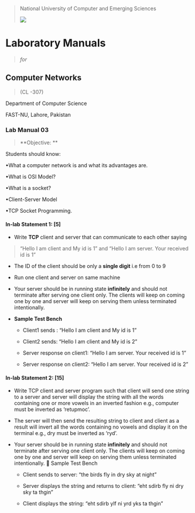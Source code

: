 > National University of Computer and Emerging Sciences
> 
> ![](media/image1.jpg)

# Laboratory Manuals

> *for*

## Computer Networks

> (CL -307)

Department of Computer Science

FAST-NU, Lahore, Pakistan

### Lab Manual 03

> **Objective: **

Students should know:

•What a computer network is and what its advantages are.

•What is OSI Model?

•What is a socket?

•Client-Server Model

•TCP Socket Programming.

#### In-lab Statement 1: \[5\]

  - Write **TCP** client and server that can communicate to each other
    saying

> “Hello I am client and My id is 1” and “Hello I am server. Your
> received id is 1”

  - The ID of the client should be only a **single digit** i.e from 0 to
    9

  - Run one client and server on same machine

  - Your server should be in running state **infinitely** and should not
    terminate after serving one client only. The clients will keep on
    coming one by one and server will keep on serving them unless
    terminated intentionally.

  - **<span class="underline">Sample Test Bench</span>**
    
      - Client1 sends : “Hello I am client and My id is 1”
    
      - Client2 sends: “Hello I am client and My id is 2”
    
      - Server response on client1: “Hello I am server. Your received id
        is 1”
    
      - Server response on client2: “Hello I am server. Your received id
        is 2”

#### In-lab Statement 2: \[15\]

  - Write TCP client and server program such that client will send one
    string to a server and server will display the string with all the
    words containing one or more vowels in an inverted fashion e.g.,
    computer must be inverted as ‘retupmoc’.

  - The server will then send the resulting string to client and client
    as a result will invert all the words containing no vowels and
    display it on the terminal e.g., dry must be inverted as ‘ryd’.

  - Your server should be in running state **infinitely** and should not
    terminate after serving one client only. The clients will keep on
    coming one by one and server will keep on serving them unless
    terminated intentionally.  Sample Test Bench
    
      - Client sends to server: “the birds fly in dry sky at night”
    
      - Server displays the string and returns to client: “eht sdirb fly
        ni dry sky ta thgin”
    
      - Client displays the string: “eht sdirb ylf ni yrd yks ta thgin”
